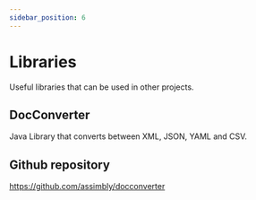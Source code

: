 ```yaml
---
sidebar_position: 6
---
```


# Libraries

Useful libraries that can be used in other projects.

## DocConverter

Java Library that converts between XML, JSON, YAML and CSV.


## Github repository

https://github.com/assimbly/docconverter
